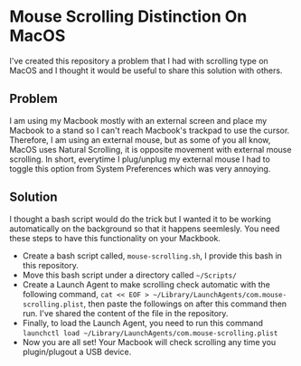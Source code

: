 # Mouse Scrolling Distinction On MacOS

I've created this repository a problem that I had with scrolling type on MacOS and I thought it would be useful to share this solution with others.

## Problem
I am using my Macbook mostly with an external screen and place my Macbook to a stand so I can't reach Macbook's trackpad to use the cursor. Therefore, I am using an external mouse, but as some of you all know, MacOS uses Natural Scrolling, it is opposite movement with external mouse scrolling. In short, everytime I plug/unplug my external mouse I had to toggle this option from System Preferences which was very annoying.

## Solution
I thought a bash script would do the trick but I wanted it to be working automatically on the background so that it happens seemlesly. You need these steps to have this functionality on your Mackbook.

- Create a bash script called, `mouse-scrolling.sh`, I provide this bash in this repository.
- Move this bash script under a directory called `~/Scripts/`
- Create a Launch Agent to make scrolling check automatic with the following command, `cat << EOF > ~/Library/LaunchAgents/com.mouse-scrolling.plist`, then paste the followings on after this command then run. I've shared the content of the file in the repository.
- Finally, to load the Launch Agent, you need to run this command `launchctl load ~/Library/LaunchAgents/com.mouse-scrolling.plist`
- Now you are all set! Your Macbook will check scrolling any time you plugin/plugout a USB device.

